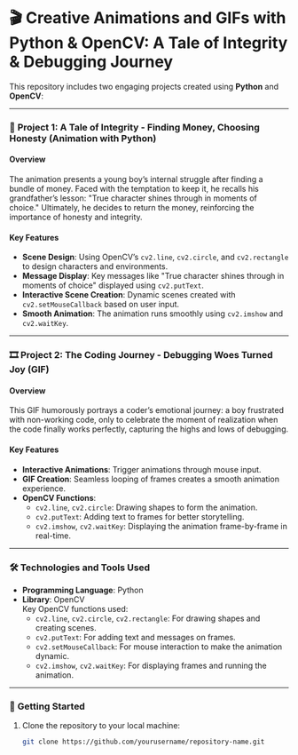 # 🎬 **Creative Animations and GIFs with Python & OpenCV: A Tale of Integrity & Debugging Journey**

This repository includes two engaging projects created using **Python** and **OpenCV**:

---

### 🎥 **Project 1: A Tale of Integrity - Finding Money, Choosing Honesty** (Animation with Python)

#### **Overview**  
The animation presents a young boy’s internal struggle after finding a bundle of money. Faced with the temptation to keep it, he recalls his grandfather’s lesson: "True character shines through in moments of choice." Ultimately, he decides to return the money, reinforcing the importance of honesty and integrity.

#### **Key Features**  
- **Scene Design**: Using OpenCV’s `cv2.line`, `cv2.circle`, and `cv2.rectangle` to design characters and environments.  
- **Message Display**: Key messages like "True character shines through in moments of choice" displayed using `cv2.putText`.  
- **Interactive Scene Creation**: Dynamic scenes created with `cv2.setMouseCallback` based on user input.  
- **Smooth Animation**: The animation runs smoothly using `cv2.imshow` and `cv2.waitKey`.

---

### 🎞️ **Project 2: The Coding Journey - Debugging Woes Turned Joy** (GIF)

#### **Overview**  
This GIF humorously portrays a coder’s emotional journey: a boy frustrated with non-working code, only to celebrate the moment of realization when the code finally works perfectly, capturing the highs and lows of debugging.

#### **Key Features**  
- **Interactive Animations**: Trigger animations through mouse input.  
- **GIF Creation**: Seamless looping of frames creates a smooth animation experience.  
- **OpenCV Functions**:
  - `cv2.line`, `cv2.circle`: Drawing shapes to form the animation.
  - `cv2.putText`: Adding text to frames for better storytelling.
  - `cv2.imshow`, `cv2.waitKey`: Displaying the animation frame-by-frame in real-time.

---

### 🛠️ **Technologies and Tools Used**

- **Programming Language**: Python  
- **Library**: OpenCV  
  Key OpenCV functions used:
  - `cv2.line`, `cv2.circle`, `cv2.rectangle`: For drawing shapes and creating scenes.  
  - `cv2.putText`: For adding text and messages on frames.  
  - `cv2.setMouseCallback`: For mouse interaction to make the animation dynamic.  
  - `cv2.imshow`, `cv2.waitKey`: For displaying frames and running the animation.

---

### 🚀 **Getting Started**

1. Clone the repository to your local machine:
   ```bash
   git clone https://github.com/yourusername/repository-name.git
